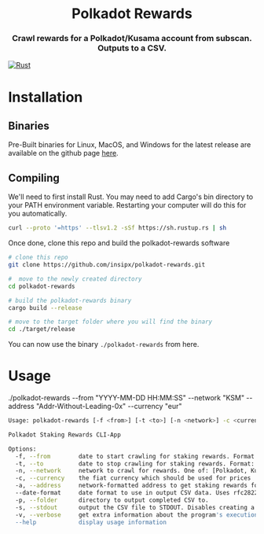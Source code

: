 <div align="center">

# Polkadot Rewards 
### Crawl rewards for a Polkadot/Kusama account from subscan. Outputs to a CSV.

</div>


[![Rust](https://github.com/insipx/polkadot-rewards/actions/workflows/rust.yml/badge.svg)](https://github.com/insipx/polkadot-rewards/actions/workflows/rust.yml)

# Installation

## Binaries
Pre-Built binaries for Linux, MacOS, and Windows for the latest release are available on the github page [here](https://github.com/insipx/polkadot-rewards/releases).

## Compiling 
We'll need to first install Rust. You may need to add Cargo's bin directory to your PATH environment variable. Restarting your computer will do this for you automatically.

```bash
curl --proto '=https' --tlsv1.2 -sSf https://sh.rustup.rs | sh
```

Once done, clone this repo and build the polkadot-rewards software

```bash
# clone this repo
git clone https://github.com/insipx/polkadot-rewards.git

#  move to the newly created directory
cd polkadot-rewards

# build the polkadot-rewards binary
cargo build --release

# move to the target folder where you will find the binary
cd ./target/release
```

You can now use the binary `./polkadot-rewards` from here.

# Usage

./polkadot-rewards --from "YYYY-MM-DD HH:MM:SS" --network "KSM" --address "Addr-Without-Leading-0x" --currency "eur"

```bash
Usage: polkadot-rewards [-f <from>] [-t <to>] [-n <network>] -c <currency> -a <address> [--date-format <date-format>] [-p <folder>] [-s] [-v]

Polkadot Staking Rewards CLI-App

Options:
  -f, --from        date to start crawling for staking rewards. Format: "YYY-MM-DD HH:MM:SS"
  -t, --to          date to stop crawling for staking rewards. Format: "YYY-MM-DD HH:MM:SS"
  -n, --network     network to crawl for rewards. One of: [Polkadot, Kusama, Moonriver, KSM, DOT, MOVR]
  -c, --currency    the fiat currency which should be used for prices
  -a, --address     network-formatted address to get staking rewards for.
  --date-format     date format to use in output CSV data. Uses rfc2822 by default.  EX: "%Y-%m-%d %H:%M:%S".
  -p, --folder      directory to output completed CSV to.
  -s, --stdout      output the CSV file to STDOUT. Disables creating a new file.
  -v, --verbose     get extra information about the program's execution.
  --help            display usage information
```
